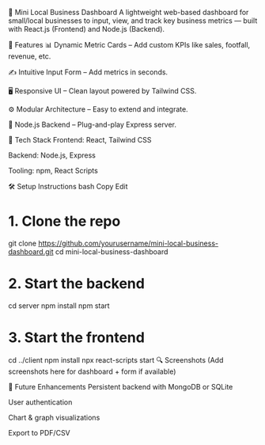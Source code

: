 🧾 Mini Local Business Dashboard
A lightweight web-based dashboard for small/local businesses to input, view, and track key business metrics — built with React.js (Frontend) and Node.js (Backend).

🚀 Features
📊 Dynamic Metric Cards – Add custom KPIs like sales, footfall, revenue, etc.

✍️ Intuitive Input Form – Add metrics in seconds.

🖥️ Responsive UI – Clean layout powered by Tailwind CSS.

⚙️ Modular Architecture – Easy to extend and integrate.

🔁 Node.js Backend – Plug-and-play Express server.

🧩 Tech Stack
Frontend: React, Tailwind CSS

Backend: Node.js, Express

Tooling: npm, React Scripts

🛠️ Setup Instructions
bash
Copy
Edit
# 1. Clone the repo
git clone https://github.com/yourusername/mini-local-business-dashboard.git
cd mini-local-business-dashboard

# 2. Start the backend
cd server
npm install
npm start

# 3. Start the frontend
cd ../client
npm install
npx react-scripts start
🔍 Screenshots
(Add screenshots here for dashboard + form if available)

🤖 Future Enhancements
Persistent backend with MongoDB or SQLite

User authentication

Chart & graph visualizations

Export to PDF/CSV
